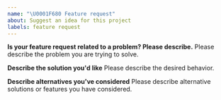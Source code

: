 ```yaml
---
name: "\U0001F680 Feature request"
about: Suggest an idea for this project
labels: feature request
---
```


<!--
Thank you for suggesting an idea to make Node.js better.

Please fill in as much of the template below as you're able.
-->

**Is your feature request related to a problem? Please describe.**
Please describe the problem you are trying to solve.

**Describe the solution you'd like**
Please describe the desired behavior.

**Describe alternatives you've considered**
Please describe alternative solutions or features you have considered.
